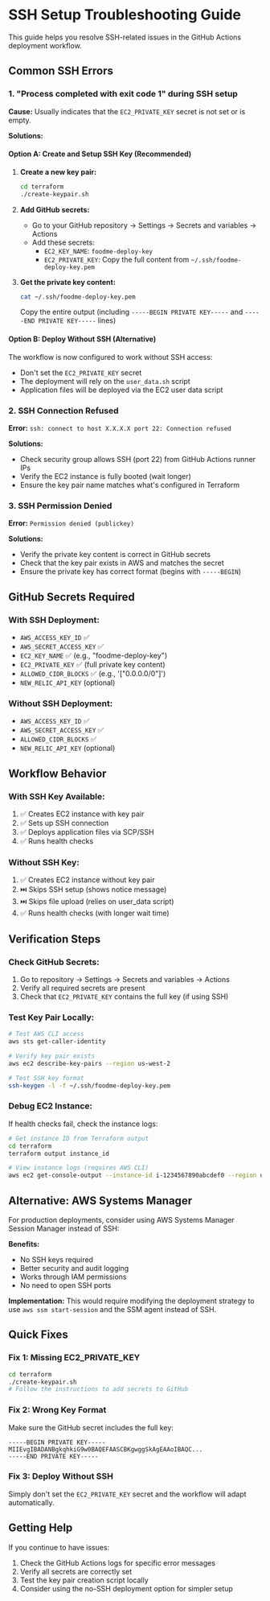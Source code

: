# SSH Setup Troubleshooting Guide

This guide helps you resolve SSH-related issues in the GitHub Actions deployment workflow.

## Common SSH Errors

### 1. "Process completed with exit code 1" during SSH setup

**Cause:** Usually indicates that the `EC2_PRIVATE_KEY` secret is not set or is empty.

**Solutions:**

#### Option A: Create and Setup SSH Key (Recommended)

1. **Create a new key pair:**
   ```bash
   cd terraform
   ./create-keypair.sh
   ```

2. **Add GitHub secrets:**
   - Go to your GitHub repository → Settings → Secrets and variables → Actions
   - Add these secrets:
     - `EC2_KEY_NAME`: `foodme-deploy-key`
     - `EC2_PRIVATE_KEY`: Copy the full content from `~/.ssh/foodme-deploy-key.pem`

3. **Get the private key content:**
   ```bash
   cat ~/.ssh/foodme-deploy-key.pem
   ```
   Copy the entire output (including `-----BEGIN PRIVATE KEY-----` and `-----END PRIVATE KEY-----` lines)

#### Option B: Deploy Without SSH (Alternative)

The workflow is now configured to work without SSH access:
- Don't set the `EC2_PRIVATE_KEY` secret
- The deployment will rely on the `user_data.sh` script
- Application files will be deployed via the EC2 user data script

### 2. SSH Connection Refused

**Error:** `ssh: connect to host X.X.X.X port 22: Connection refused`

**Solutions:**
- Check security group allows SSH (port 22) from GitHub Actions runner IPs
- Verify the EC2 instance is fully booted (wait longer)
- Ensure the key pair name matches what's configured in Terraform

### 3. SSH Permission Denied

**Error:** `Permission denied (publickey)`

**Solutions:**
- Verify the private key content is correct in GitHub secrets
- Check that the key pair exists in AWS and matches the secret
- Ensure the private key has correct format (begins with `-----BEGIN`)

## GitHub Secrets Required

### With SSH Deployment:
- `AWS_ACCESS_KEY_ID` ✅
- `AWS_SECRET_ACCESS_KEY` ✅  
- `EC2_KEY_NAME` ✅ (e.g., "foodme-deploy-key")
- `EC2_PRIVATE_KEY` ✅ (full private key content)
- `ALLOWED_CIDR_BLOCKS` ✅ (e.g., '["0.0.0.0/0"]')
- `NEW_RELIC_API_KEY` (optional)

### Without SSH Deployment:
- `AWS_ACCESS_KEY_ID` ✅
- `AWS_SECRET_ACCESS_KEY` ✅
- `ALLOWED_CIDR_BLOCKS` ✅
- `NEW_RELIC_API_KEY` (optional)

## Workflow Behavior

### With SSH Key Available:
1. ✅ Creates EC2 instance with key pair
2. ✅ Sets up SSH connection
3. ✅ Deploys application files via SCP/SSH
4. ✅ Runs health checks

### Without SSH Key:
1. ✅ Creates EC2 instance without key pair
2. ⏭️ Skips SSH setup (shows notice message)
3. ⏭️ Skips file upload (relies on user_data script)
4. ✅ Runs health checks (with longer wait time)

## Verification Steps

### Check GitHub Secrets:
1. Go to repository → Settings → Secrets and variables → Actions
2. Verify all required secrets are present
3. Check that `EC2_PRIVATE_KEY` contains the full key (if using SSH)

### Test Key Pair Locally:
```bash
# Test AWS CLI access
aws sts get-caller-identity

# Verify key pair exists
aws ec2 describe-key-pairs --region us-west-2

# Test SSH key format
ssh-keygen -l -f ~/.ssh/foodme-deploy-key.pem
```

### Debug EC2 Instance:
If health checks fail, check the instance logs:
```bash
# Get instance ID from Terraform output
cd terraform
terraform output instance_id

# View instance logs (requires AWS CLI)
aws ec2 get-console-output --instance-id i-1234567890abcdef0 --region us-west-2
```

## Alternative: AWS Systems Manager

For production deployments, consider using AWS Systems Manager Session Manager instead of SSH:

**Benefits:**
- No SSH keys required
- Better security and audit logging
- Works through IAM permissions
- No need to open SSH ports

**Implementation:**
This would require modifying the deployment strategy to use `aws ssm start-session` and the SSM agent instead of SSH.

## Quick Fixes

### Fix 1: Missing EC2_PRIVATE_KEY
```bash
cd terraform
./create-keypair.sh
# Follow the instructions to add secrets to GitHub
```

### Fix 2: Wrong Key Format
Make sure the GitHub secret includes the full key:
```
-----BEGIN PRIVATE KEY-----
MIIEvgIBADANBgkqhkiG9w0BAQEFAASCBKgwggSkAgEAAoIBAQC...
-----END PRIVATE KEY-----
```

### Fix 3: Deploy Without SSH
Simply don't set the `EC2_PRIVATE_KEY` secret and the workflow will adapt automatically.

## Getting Help

If you continue to have issues:
1. Check the GitHub Actions logs for specific error messages
2. Verify all secrets are correctly set
3. Test the key pair creation script locally
4. Consider using the no-SSH deployment option for simpler setup
